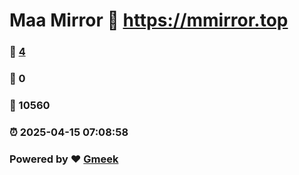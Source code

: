 # Maa Mirror :link: https://mmirror.top 
### :page_facing_up: [4](https://mmirror.top/tag.html) 
### :speech_balloon: 0 
### :hibiscus: 10560 
### :alarm_clock: 2025-04-15 07:08:58 
### Powered by :heart: [Gmeek](https://github.com/Meekdai/Gmeek)
